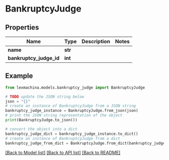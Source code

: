 # BankruptcyJudge


## Properties

Name | Type | Description | Notes
------------ | ------------- | ------------- | -------------
**name** | **str** |  | 
**bankruptcy_judge_id** | **int** |  | 

## Example

```python
from lexmachina.models.bankruptcy_judge import BankruptcyJudge

# TODO update the JSON string below
json = "{}"
# create an instance of BankruptcyJudge from a JSON string
bankruptcy_judge_instance = BankruptcyJudge.from_json(json)
# print the JSON string representation of the object
print(BankruptcyJudge.to_json())

# convert the object into a dict
bankruptcy_judge_dict = bankruptcy_judge_instance.to_dict()
# create an instance of BankruptcyJudge from a dict
bankruptcy_judge_from_dict = BankruptcyJudge.from_dict(bankruptcy_judge_dict)
```
[[Back to Model list]](../README.md#documentation-for-models) [[Back to API list]](../README.md#documentation-for-api-endpoints) [[Back to README]](../README.md)


